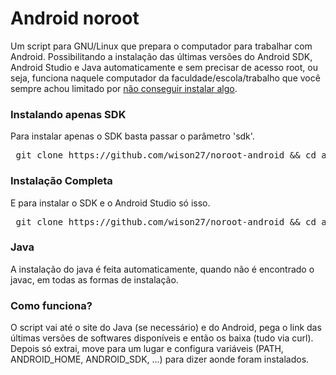 # Android noroot

Um script para GNU/Linux que prepara o computador para trabalhar com Android. Possibilitando a instalação das últimas versões do Android SDK, Android Studio e Java automaticamente e sem precisar de acesso root, ou seja, funciona naquele computador da faculdade/escola/trabalho que você sempre achou limitado por [não conseguir instalar algo](https://github.com/wison27/noroot).

### Instalando apenas SDK
Para instalar apenas o SDK basta passar o parâmetro 'sdk'.
<pre> git clone https://github.com/wison27/noroot-android && cd android-noroot && bash ./android.sh sdk </pre>

### Instalação Completa
E para instalar o SDK e o Android Studio só isso.
<pre> git clone https://github.com/wison27/noroot-android && cd android-noroot && bash ./android.sh </pre>

### Java
A instalação do java é feita automaticamente, quando não é encontrado o javac, em todas as formas de instalação.

### Como funciona?
O script vai até o site do Java (se necessário) e do Android, pega o link das últimas versões de softwares disponíveis e então os baixa (tudo via curl). Depois só extrai, move para um lugar e configura variáveis (PATH, ANDROID_HOME, ANDROID_SDK, ...) para dizer aonde foram instalados.
